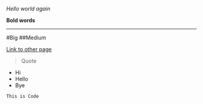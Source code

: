 *Hello world again*

**Bold words**

---
#Big
##Medium

[Link to other page](https://github.com/w2llS/cse15l-lab-reports/edit/main/index.md)

> Quote

* Hi
* Hello
* Bye

```
This is Code
```

